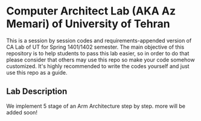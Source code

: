 
# Computer Architect Lab (AKA Az Memari) of University of Tehran

This is a session by session codes and requirements-appended version of CA Lab of UT for Spring 1401/1402 semester. 
The main objective of this repository is to help students to pass this lab easier, so in order to do that please consider that others may use this repo so make your code somehow customized.
It's highly recommended to write the codes yourself and just use this repo as a guide.

## Lab Description
We implement 5 stage of an Arm Architecture step by step.
more will be added soon!